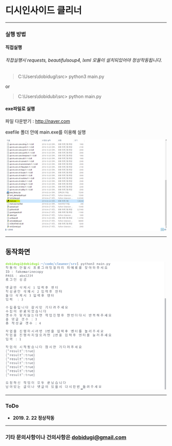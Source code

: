 # 디시인사이드 클리너

--------------------------------------------
### 실행 방법

####  **직접실행**
######  직접실행시 requests, beautifulsoup4, lxml 모듈이 설치되있어야 정상작동됩니다.
> C:\Users\dobidugi\src> python3 main.py

or 
> C:\Users\dobidubi\src> python main.py


#### **exe파일로 실행**

파일 다운받기 : <http://naver.com>

exefile 폴더 안에 main.exe를 이용해 실행


![img2](./resource/img2.png)


--------------------------------------------

## 동작화면

![img1](./resource/img.png)


-------------------------------------------

###  **ToDo**
 -  **2019. 2. 22 정상작동**


-------------------------------------------
### 기타 문의사항이나 건의사항은 dobidugi@gmail.com